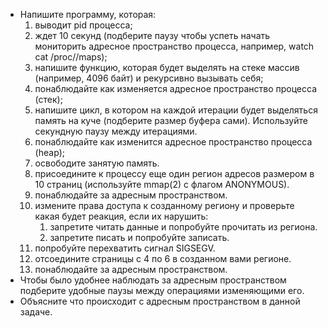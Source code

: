 - Напишите программу, которая:
    1. выводит pid процесса;
    2. ждет 10 секунд (подберите паузу чтобы успеть начать мониторить
адресное пространство процесса, например, watch cat
/proc/<pid>/maps);
    3. напишите функцию, которая будет выделять на стеке массив
(например, 4096 байт) и рекурсивно вызывать себя;
    4. понаблюдайте как изменяется адресное пространство процесса
(стек);
    5. напишите цикл, в котором на каждой итерации будет выделяться
память на куче (подберите размер буфера сами). Используйте
секундную паузу между итерациями.
    6. понаблюдайте как изменится адресное пространство процесса
(heap);
    7. освободите занятую память.
    8. присоедините к процессу еще один регион адресов размером в 10
страниц (используйте mmap(2) с флагом ANONYMOUS).
    9. понаблюдайте за адресным пространством.
    10. измените права доступа к созданному региону и проверьте какая
будет реакция, если их нарушить:
        1. запретите читать данные и попробуйте прочитать из
региона.
        2. запретите писать и попробуйте записать.
    11. попробуйте перехватить сигнал SIGSEGV.
    12. отсоедините страницы с 4 по 6 в созданном вами регионе.
    13. понаблюдайте за адресным пространством.
- Чтобы было удобнее наблюдать за адресным пространством подберите
удобные паузы между операциями изменяющими его.
- Объясните что происходит с адресным пространством в данной задаче.
